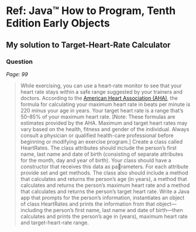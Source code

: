 # Ref:  Java™ How to Program, Tenth Edition Early Objects

## My solution to Target-Heart-Rate Calculator

### Question

*Page: 99*

>While exercising, you can use a heart-rate monitor to see that
your heart rate stays within a safe range suggested by your trainers and doctors. According to the [American Heart Association (AHA)](www.americanheart.org/presenter.jhtml?identifier=4736), the
formula for calculating your maximum heart rate in beats per minute is 220 minus your age in years.
Your target heart rate is a range that’s 50–85% of your maximum heart rate. [Note: These formulas are
estimates provided by the AHA. Maximum and target heart rates may vary based on the health, fitness
and gender of the individual. Always consult a physician or qualified health-care professional before
beginning or modifying an exercise program.] Create a class called HeartRates. The class attributes
should include the person’s first name, last name and date of birth (consisting of separate attributes for
the month, day and year of birth). Your class should have a constructor that receives this data as parameters. For each attribute provide set and get methods. The class also should include a method that
calculates and returns the person’s age (in years), a method that calculates and returns the person’s
maximum heart rate and a method that calculates and returns the person’s target heart rate. Write a
Java app that prompts for the person’s information, instantiates an object of class HeartRates and
prints the information from that object—including the person’s first name, last name and date of
birth—then calculates and prints the person’s age in (years), maximum heart rate and target-heart-rate
range.
